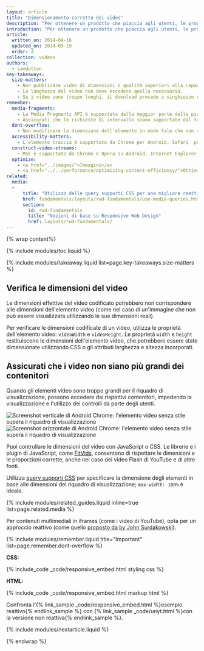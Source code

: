 ```yaml
---
layout: article
title: "Dimensionamento corretto dei video"
description: "Per ottenere un prodotto che piaccia agli utenti, le proporzioni hanno un loro peso."
introduction: "Per ottenere un prodotto che piaccia agli utenti, le proporzioni hanno un loro peso."
article:
  written_on: 2014-04-16
  updated_on: 2014-09-19
  order: 3
collection: videos
authors:
  - samdutton
key-takeaways:
  size-matters:
    - Non pubblicare video di dimensioni o qualità superiori alla capacità della piattaforma utilizzata.
    - La lunghezza del video non deve eccedere quella necessaria.
    - Se i video sono troppo lunghi, il download procede a singhiozzo e le operazioni di ricerca sono rallentate; prima di eseguire la riproduzione, alcuni browser potrebbero dover attendere l'intero download del video.
remember:
  media-fragments:
    - La Media Fragments API è supportata dalla maggior parte delle piattaforme, eccetto iOS.
    - Assicurati che le richieste di intervallo siano supportate dal tuo server. Le richieste di intervallo sono attivate per impostazione predefinita nella maggior parte dei server; tuttavia, alcuni servizi di hosting potrebbero disabilitarle.
  dont-overflow:
    - Non modificare la dimensione dell'elemento in modo tale che non rispetti le proporzioni del video originale. Lo schiacciamento e l'allungamento creano un effetto sgradevole.
  accessibility-matters:
    - L'elemento traccia è supportato da Chrome per Android, Safari  per iOS e tutti gli attuali browser su desktop, eccetto Firefox (vedi <a href="http://caniuse.com/track" title="Stato supporto elemento traccia">caniuse.com/track</a>). Sono disponibili anche diversi polyfill. Si consiglia di utilizzare <a href='//www.delphiki.com/html5/playr/' title='Polyfill elemento traccia Playr'>Playr</a> o <a href='//captionatorjs.com/' title='Captionator track'>Captionator</a>.
  construct-video-streams:
    - MSE è supportato da Chrome e Opera su Android, Internet Explorer 11 e Chrome per desktop, con supporto pianificato per <a href='http://wiki.mozilla.org/Platform/MediaSourceExtensions' title="Sequenza temporale di implementazione MSE Firefox">Firefox</a>.
  optimize:
    - <a href="../images/">Immagini</a>
    - <a href="../../performance/optimizing-content-efficiency/">Ottimizzazione dell'efficienza nei contenuti</a>
related:
  media:
  -
      title: "Utilizzo delle query supporti CSS per una migliore reattività"
      href: fundamentals/layouts/rwd-fundamentals/use-media-queries.html
      section:
        id: rwd-fundamentals
        title: "Nozioni di base su Responsive Web Design"
        href: layouts/rwd-fundamentals/
---
```


{% wrap content%}

{% include modules/toc.liquid %}

{% include modules/takeaway.liquid list=page.key-takeaways.size-matters %}

<style>

  img, video, object {
    max-width: 100%;
  }

  img.center {
    display: block;
    margin-left: auto;
    margin-right: auto;
  }

</style>

## Verifica le dimensioni del video

Le dimensioni effettive del video codificato potrebbero non corrispondere alle dimensioni dell'elemento video (come nel caso di un'immagine che non può essere visualizzata utilizzando le sue dimensioni reali).

Per verificare le dimensioni codificate di un video, utilizza le proprietà dell'elemento video: `videoWidth` e `videoHeight`. Le proprietà `width` e `height` restituiscono le dimensioni dell'elemento video, che potrebbero essere state dimensionate utilizzando CSS o gli attributi larghezza e altezza incorporati.

## Assicurati che i video non siano più grandi dei contenitori

Quando gli elementi video sono troppo grandi per il riquadro di visualizzazione, possono eccedere dai rispettivi contenitori, impedendo la visualizzazione e 
l'utilizzo dei controlli da parte degli utenti.

<div class="clear">
    <img class="g-wide--1 g-medium--half" alt="Screenshot verticale di Android Chrome: l'elemento video senza stile supera il riquadro di visualizzazione" src="images/Chrome-Android-portrait-video-unstyled.png">
    <img class="g-wide--2 g-wide--last g-medium--half g--last" alt="Screenshot orizzontale di Android Chrome: l'elemento video senza stile supera il riquadro di visualizzazione" src="images/Chrome-Android-landscape-video-unstyled.png">
</div>

Puoi controllare le dimensioni del video con JavaScript o CSS. Le librerie e i plugin di JavaScript, come [FitVids](//fitvidsjs.com/), consentono di rispettare le dimensioni e le proporzioni corrette, anche nel caso dei video Flash di YouTube e di altre fonti.

Utilizza [query supporti CSS](../../layouts/rwd-fundamentals/#use-css-media-queries-for-responsiveness) per specificare la dimensione degli elementi in base alle dimensioni del riquadro di visualizzazione; `max-width: 100%` è ideale.

{% include modules/related_guides.liquid inline=true list=page.related.media %}

Per contenuti multimediali in iframes (come i video di YouTube), opta per un approccio reattivo (come quello [proposto da by John Surdakowski](//avexdesigns.com/responsive-youtube-embed/)).

{% include modules/remember.liquid title="Important" list=page.remember.dont-overflow %}

**CSS:**

{% include_code _code/responsive_embed.html styling css %}

**HTML:**

{% include_code _code/responsive_embed.html markup html %}

Confronta l'{% link_sample _code/responsive_embed.html %}esempio reattivo{% endlink_sample %} con {% link_sample _code/unyt.html %}con la versione non reattiva{% endlink_sample %}.


{% include modules/nextarticle.liquid %}

{% endwrap %}

